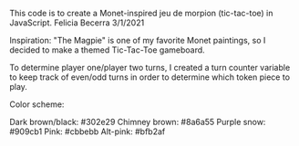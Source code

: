 This code is to create a Monet-inspired jeu de morpion (tic-tac-toe) in JavaScript.
Felicia Becerra
3/1/2021

Inspiration: "The Magpie" is one of my favorite Monet paintings, so I decided to make a themed Tic-Tac-Toe gameboard. 

To determine player one/player two turns, I created a turn counter variable to keep track of even/odd turns in order to determine which token piece to play.



Color scheme:

Dark brown/black: #302e29
Chimney brown: #8a6a55
Purple snow: #909cb1
Pink: #cbbebb
Alt-pink: #bfb2af

